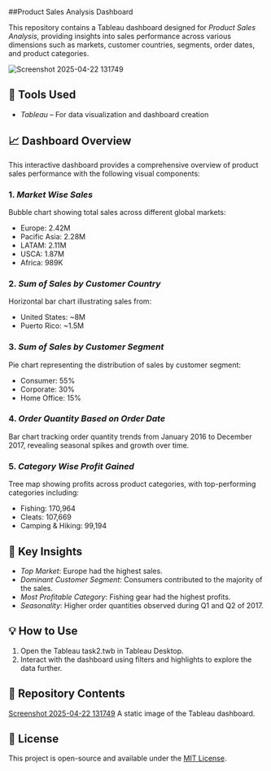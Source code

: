 
##Product Sales Analysis Dashboard

This repository contains a Tableau dashboard designed for *Product Sales Analysis*, providing insights into sales performance across various dimensions such as markets, customer countries, segments, order dates, and product categories.

![Screenshot 2025-04-22 131749](https://github.com/user-attachments/assets/e56f8319-e5d2-4703-bec6-02b012807118)


## 🔧 Tools Used

- *Tableau* – For data visualization and dashboard creation
  

## 📈 Dashboard Overview

This interactive dashboard provides a comprehensive overview of product sales performance with the following visual components:

### 1. *Market Wise Sales*
Bubble chart showing total sales across different global markets:
- Europe: 2.42M
- Pacific Asia: 2.28M
- LATAM: 2.11M
- USCA: 1.87M
- Africa: 989K

### 2. *Sum of Sales by Customer Country*
Horizontal bar chart illustrating sales from:
- United States: ~8M
- Puerto Rico: ~1.5M

### 3. *Sum of Sales by Customer Segment*
Pie chart representing the distribution of sales by customer segment:
- Consumer: 55%
- Corporate: 30%
- Home Office: 15%

### 4. *Order Quantity Based on Order Date*
Bar chart tracking order quantity trends from January 2016 to December 2017, revealing seasonal spikes and growth over time.

### 5. *Category Wise Profit Gained*
Tree map showing profits across product categories, with top-performing categories including:
- Fishing: 170,964
- Cleats: 107,669
- Camping & Hiking: 99,194

## 📌 Key Insights

- *Top Market*: Europe had the highest sales.
- *Dominant Customer Segment*: Consumers contributed to the majority of the sales.
- *Most Profitable Category*: Fishing gear had the highest profits.
- *Seasonality*: Higher order quantities observed during Q1 and Q2 of 2017.

## 💡 How to Use

1. Open the Tableau task2.twb in Tableau Desktop.
2. Interact with the dashboard using filters and highlights to explore the data further.

## 📂 Repository Contents

[Screenshot 2025-04-22 131749](https://github.com/user-attachments/assets/e56f8319-e5d2-4703-bec6-02b012807118)
A static image of the Tableau dashboard.

## 📝 License

This project is open-source and available under the [MIT License](LICENSE).
